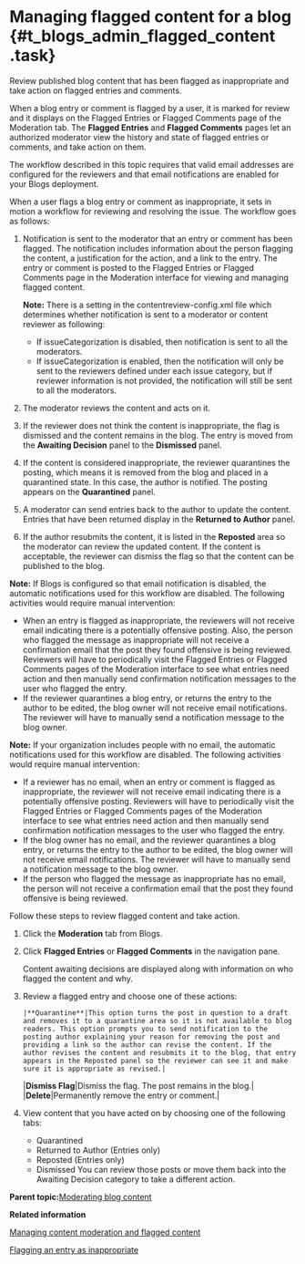 # Managing flagged content for a blog {#t_blogs_admin_flagged_content .task}

Review published blog content that has been flagged as inappropriate and take action on flagged entries and comments.

When a blog entry or comment is flagged by a user, it is marked for review and it displays on the Flagged Entries or Flagged Comments page of the Moderation tab. The **Flagged Entries** and **Flagged Comments** pages let an authorized moderator view the history and state of flagged entries or comments, and take action on them.

The workflow described in this topic requires that valid email addresses are configured for the reviewers and that email notifications are enabled for your Blogs deployment.

When a user flags a blog entry or comment as inappropriate, it sets in motion a workflow for reviewing and resolving the issue. The workflow goes as follows:

1.  Notification is sent to the moderator that an entry or comment has been flagged. The notification includes information about the person flagging the content, a justification for the action, and a link to the entry. The entry or comment is posted to the Flagged Entries or Flagged Comments page in the Moderation interface for viewing and managing flagged content.

    **Note:** There is a setting in the contentreview-config.xml file which determines whether notification is sent to a moderator or content reviewer as following:

    -   If issueCategorization is disabled, then notification is sent to all the moderators.
    -   If issueCategorization is enabled, then the notification will only be sent to the reviewers defined under each issue category, but if reviewer information is not provided, the notification will still be sent to all the moderators.
2.  The moderator reviews the content and acts on it.
3.  If the reviewer does not think the content is inappropriate, the flag is dismissed and the content remains in the blog. The entry is moved from the **Awaiting Decision** panel to the **Dismissed** panel.
4.  If the content is considered inappropriate, the reviewer quarantines the posting, which means it is removed from the blog and placed in a quarantined state. In this case, the author is notified. The posting appears on the **Quarantined** panel.
5.  A moderator can send entries back to the author to update the content. Entries that have been returned display in the **Returned to Author** panel.
6.  If the author resubmits the content, it is listed in the **Reposted** area so the moderator can review the updated content. If the content is acceptable, the reviewer can dismiss the flag so that the content can be published to the blog.

**Note:** If Blogs is configured so that email notification is disabled, the automatic notifications used for this workflow are disabled. The following activities would require manual intervention:

-   When an entry is flagged as inappropriate, the reviewers will not receive email indicating there is a potentially offensive posting. Also, the person who flagged the message as inappropriate will not receive a confirmation email that the post they found offensive is being reviewed. Reviewers will have to periodically visit the Flagged Entries or Flagged Comments pages of the Moderation interface to see what entries need action and then manually send confirmation notification messages to the user who flagged the entry.
-   If the reviewer quarantines a blog entry, or returns the entry to the author to be edited, the blog owner will not receive email notifications. The reviewer will have to manually send a notification message to the blog owner.

**Note:** If your organization includes people with no email, the automatic notifications used for this workflow are disabled. The following activities would require manual intervention:

-   If a reviewer has no email, when an entry or comment is flagged as inappropriate, the reviewer will not receive email indicating there is a potentially offensive posting. Reviewers will have to periodically visit the Flagged Entries or Flagged Comments pages of the Moderation interface to see what entries need action and then manually send confirmation notification messages to the user who flagged the entry.
-   If the blog owner has no email, and the reviewer quarantines a blog entry, or returns the entry to the author to be edited, the blog owner will not receive email notifications. The reviewer will have to manually send a notification message to the blog owner.
-   If the person who flagged the message as inappropriate has no email, the person will not receive a confirmation email that the post they found offensive is being reviewed.

Follow these steps to review flagged content and take action.

1.  Click the **Moderation** tab from Blogs.

2.  Click **Flagged Entries** or **Flagged Comments** in the navigation pane.

    Content awaiting decisions are displayed along with information on who flagged the content and why.

3.  Review a flagged entry and choose one of these actions:

        |**Quarantine**|This option turns the post in question to a draft and removes it to a quarantine area so it is not available to blog readers. This option prompts you to send notification to the posting author explaining your reason for removing the post and providing a link so the author can revise the content. If the author revises the content and resubmits it to the blog, that entry appears in the Reposted panel so the reviewer can see it and make sure it is appropriate as revised.|
    |**Dismiss Flag**|Dismiss the flag. The post remains in the blog.|
    |**Delete**|Permanently remove the entry or comment.|

4.  View content that you have acted on by choosing one of the following tabs:

    -   Quarantined
    -   Returned to Author \(Entries only\)
    -   Reposted \(Entries only\)
    -   Dismissed
    You can review those posts or move them back into the Awaiting Decision category to take a different action.


**Parent topic:**[Moderating blog content](../admin/c_blogs_admin_moderation_overview.md)

**Related information**  


[Managing content moderation and flagged content](../admin/t_admin_blogs_flag_inappropriate.md)

[Flagging an entry as inappropriate](../../user/blogs/t_blog_entry_inappropriate.md)

